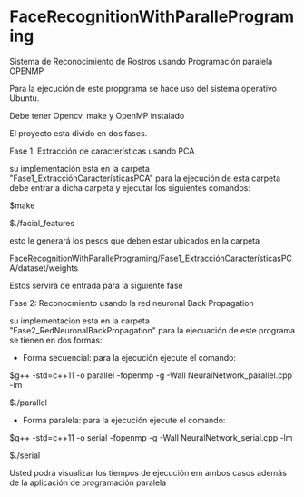 # FaceRecognitionWithParallePrograming
Sistema de Reconocimiento de Rostros usando Programación paralela OPENMP

Para la ejecución de este propgrama se hace uso del sistema operativo Ubuntu.

Debe tener Opencv, make y OpenMP instalado

El proyecto esta divido en dos fases.

Fase 1: Extracción de características usando PCA

su implementación esta en la carpeta "Fase1_ExtracciónCaracterísticasPCA" para la ejecución de esta carpeta debe entrar a dicha carpeta y ejecutar los siguientes comandos:

$make

$./facial_features

esto le generará los pesos que deben estar ubicados en la carpeta 

FaceRecognitionWithParallePrograming/Fase1_ExtracciónCaracterísticasPCA/dataset/weights

Estos servirá de entrada para la siguiente fase

Fase 2: Reconocmiento usando la red neuronal Back Propagation

su implementacion esta en la carpeta "Fase2_RedNeuronalBackPropagation" para la ejecuación de este programa se tienen en dos formas:

- Forma secuencial: para la ejecución ejecute el comando:

$g++ -std=c++11 -o parallel -fopenmp -g -Wall NeuralNetwork_parallel.cpp -lm

$./parallel

- Forma paralela: para la ejecución ejecute el comando:

$g++ -std=c++11 -o serial -fopenmp -g -Wall NeuralNetwork_serial.cpp -lm

$./serial

Usted podrá visualizar los tiempos de ejecución em ambos casos además de la aplicación de programación paralela
